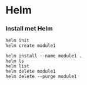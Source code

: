# Helm

### Install met Helm

    helm init
    helm create module1
    
    helm install --name module1 .
    helm ls
    helm list
    helm delete module1
    helm delete --purge module1

